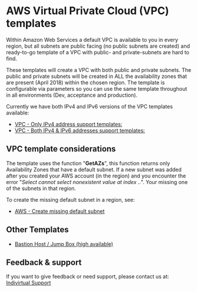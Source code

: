 # AWS Virtual Private Cloud (VPC) templates 
Within Amazon Web Services a default VPC is available to you in every region, but all subnets are public facing 
(no public subnets are created) and ready-to-go template of a VPC with public- and private-subnets are hard to find. 

These templates will create a VPC with both public and private subnets. The public and private subnets will be created in ALL the availability zones that are present (April 2018) within the chosen region. The template is configurable via parameters so you can use the same template throughout in all environments (Dev, acceptance and production).

Currently we have both IPv4 and IPv6 versions of the VPC templates available:

* [VPC - Only IPv4 address support templates:](./README_VPC_IPv4.md)
* [VPC - Both IPv4 & IPv6 addresses support templates:](./README_VPC_IPv6.md)

## VPC template considerations 
The template uses the function "**GetAZs**", this function returns only Availability Zones that have a default subnet. If a new subnet was added after you created your AWS account (in the region) and you encounter the error "*Select cannot select nonexistent value at index ..*". Your missing one of the subnets in that region.

To create the missing default subnet in a region, see:
* <a href="https://docs.aws.amazon.com/AmazonVPC/latest/UserGuide/default-vpc.html#create-default-subnet" target="_blank">AWS - Create missing default subnet</a>

## Other Templates
* [Bastion Host / Jump Box (high available)](../bastion/)

## Feedback & support
If you want to give feedback or need support, please contact us at: [Indivirtual Support](mailto:support@indivirtual.com)
